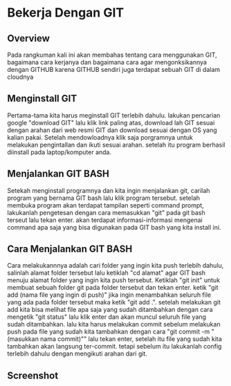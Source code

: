 # Bekerja Dengan GIT

## Overview

Pada rangkuman kali ini akan membahas tentang cara menggunakan GIT, bagaimana cara kerjanya dan bagaimana cara agar mengonksikannya dengan GITHUB karena GITHUB sendiri juga terdapat sebuah GIT di dalam cloudnya


## Menginstall GIT

Pertama-tama kita harus meginstall GIT terlebih dahulu. lakukan pencarian google "download GIT"
lalu klik link paling atas, download lah GIT sesuai dengan arahan dari web resmi GIT dan download sesuai dengan OS yang kalian pakai.
Setelah mendowloadnya klik saja porgramnya untuk melakukan pengintallan dan ikuti sesuai arahan. setelah itu program berhasil diinstall pada laptop/komputer anda.

## Menjalankan GIT BASH

Setekah menginstall programnya dan kita ingin menjalankan git, carilah program yang bernama GIT bash lalu klik program tersebut.
setelah membuka program akan terdapat tampilan seperti command prompt, lakukanlah pengetesan dengan cara memasukkan "git" pada git bash terseut lalu tekan enter.
akan terdapat informasi-informasi mengenai command apa saja yang bisa digunakan pada GIT bash yang kita install ini.

## Cara Menjalankan GIT BASH

Cara melakukannnya adalah cari folder yang ingin kita push terlebih dahulu, salinlah alamat folder tersebut lalu ketiklah "cd alamat" agar GIT bash menuju alamat folder yang ingin kita push tersebut.
Ketiklah "git init" untuk membuat sebuah folder git pada folder tersebut dan tekan enter.
ketik "git add (nama file yang ingin di push)" jika ingin menambahkan seluruh file yang ada pada folder tersebut maka ketik "git add .".
setelah melakukan git add kita bisa melihat file apa saja yang sudah ditambahkan dengan cara mengetik "git status" lalu klik enter dan akan muncul seluruh file yang sudah ditambahkan.
lalu kita harus melakukan commit sebelum melakukan push pada file yang sudah kita tambahkan
dengan cara "git commit -m "(masukkan nama commit)"" lalu tekan enter, setelah itu file yang sudah kita tambahkan akan langsung ter-commit.
tetapi sebelum itu lakukanlah config terlebih dahulu dengan mengikuti arahan dari git.

## Screenshot

